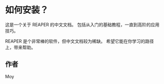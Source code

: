 # 如何安装？

这是一个关于 REAPER 的中文文档。
包括从入门的基础教程，一直到高阶的应用技巧。

REAPER 是个非常棒的软件，但中文文档较为稀缺。
希望它能在你学习的路径上，带来帮助。

## 作者
Moy
